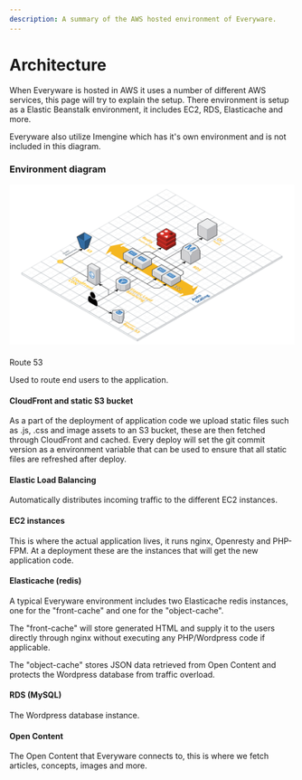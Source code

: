 ```yaml
---
description: A summary of the AWS hosted environment of Everyware.
---
```


# Architecture

When Everyware is hosted in AWS it uses a number of different AWS services, this page will try to explain the setup. There environment is setup as a Elastic Beanstalk environment, it includes EC2, RDS, Elasticache and more.

Everyware also utilize Imengine which has it's own environment and is not included in this diagram.

### Environment diagram

![An example of Everyware environment in AWS.](.gitbook/assets/everyware-example.png)

#### 
Route 53

Used to route end users to the application.

#### CloudFront and static S3 bucket

As a part of the deployment of application code we upload static files such as .js, .css and image assets to an S3 bucket, these are then fetched through CloudFront and cached. Every deploy will set the git commit version as a environment variable that can be used to ensure that all static files are refreshed after deploy.

#### Elastic Load Balancing

Automatically distributes incoming traffic to the different EC2 instances.

#### EC2 instances

This is where the actual application lives, it runs nginx, Openresty and PHP-FPM. At a deployment these are the instances that will get the new application code.

#### Elasticache \(redis\)

A typical Everyware environment includes two Elasticache redis instances, one for the "front-cache" and one for the "object-cache". 

The "front-cache" will store generated HTML and supply it to the users directly through nginx without executing any PHP/Wordpress code if applicable. 

The "object-cache" stores JSON data retrieved from Open Content and protects the Wordpress database from traffic overload.

#### RDS \(MySQL\)

The Wordpress database instance.

#### Open Content

The Open Content that Everyware connects to, this is where we fetch articles, concepts, images and more.


